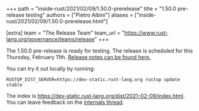 +++
path = "inside-rust/2021/02/09/1.50.0-prerelease"
title = "1.50.0 pre-release testing"
authors = ["Pietro Albini"]
aliases = ["inside-rust/2021/02/09/1.50.0-prerelease.html"]

[extra]
team = "The Release Team"
team_url = "https://www.rust-lang.org/governance/teams/release"
+++

The 1.50.0 pre-release is ready for testing. The release is scheduled for this
Thursday, February 11th. [Release notes can be found here.][relnotes]

You can try it out locally by running:

```
RUSTUP_DIST_SERVER=https://dev-static.rust-lang.org rustup update stable
```

The index is <https://dev-static.rust-lang.org/dist/2021-02-09/index.html>. You
can leave feedback on the [internals thread][internals].

[#76980]: https://github.com/rust-lang/rust/issues/76980
[relnotes]: https://github.com/rust-lang/rust/blob/master/RELEASES.md#version-1500-2021-02-11
[internals]: https://internals.rust-lang.org/t/rust-1-50-0-pre-release-testing/14012
